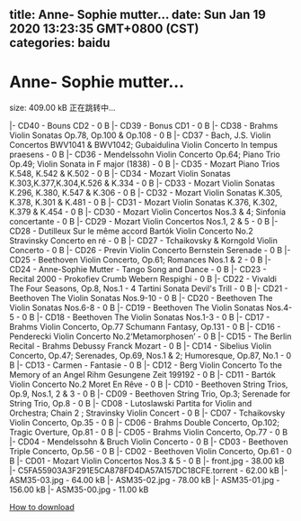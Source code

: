 
title: Anne- Sophie mutter…
date: Sun Jan 19 2020 13:23:35 GMT+0800 (CST)    
categories: baidu
---

# Anne- Sophie mutter…
size: 409.00 kB
 正在跳转中...
 
|- CD40 - Bouns CD2 - 0 B
|- CD39 - Bonus CD1 - 0 B
|- CD38 - Brahms Violin Sonatas Op.78, Op.100 & Op.108 - 0 B
|- CD37 - Bach, J.S. Violin Concertos BWV1041 & BWV1042; Gubaidulina Violin Concerto In tempus praesens - 0 B
|- CD36 - Mendelssohn Violin Concerto Op.64; Piano Trio Op.49; Violin Sonata in F major (1838) - 0 B
|- CD35 - Mozart Piano Trios K.548, K.542 & K.502 - 0 B
|- CD34 - Mozart Violin Sonatas K.303,K.377,K.304,K.526 & K.334 - 0 B
|- CD33 - Mozart Violin Sonatas K.296, K.380, K.547 & K.306 - 0 B
|- CD32 - Mozart Violin Sonatas K.305, K.378, K.301 & K.481 - 0 B
|- CD31 - Mozart Violin Sonatas K.376, K.302, K.379 & K.454 - 0 B
|- CD30 - Mozart Violin Concertos Nos.3 & 4; Sinfonia concertante - 0 B
|- CD29 - Mozart Violin Concertos Nos.1, 2 & 5 - 0 B
|- CD28 - Dutilleux Sur le même accord  Bartók Violin Concerto No.2  Stravinsky Concerto en ré - 0 B
|- CD27 - Tchaikovsky &  Korngold Violin Concerto - 0 B
|- CD26 - Previn Violin Concerto  Bernstein Serenade - 0 B
|- CD25 - Beethoven Violin Concerto, Op.61; Romances Nos.1 & 2 - 0 B
|- CD24 - Anne-Sophie Mutter - Tango Song and Dance - 0 B
|- CD23 - Recital 2000 - Prokofiev  Crumb  Webern  Respighi - 0 B
|- CD22 - Vivaldi The Four Seasons, Op.8, Nos.1 - 4  Tartini Sonata Devil's Trill - 0 B
|- CD21 - Beethoven The Violin Sonatas Nos.9-10 - 0 B
|- CD20 - Beethoven The Violin Sonatas Nos.6-8 - 0 B
|- CD19 - Beethoven The Violin Sonatas Nos.4-5 - 0 B
|- CD18 - Beethoven The Violin Sonatas Nos.1-3 - 0 B
|- CD17 - Brahms Violin Concerto, Op.77  Schumann Fantasy, Op.131 - 0 B
|- CD16 - Penderecki Violin Concerto No.2‘Metamorphosen’ - 0 B
|- CD15 - The Berlin Recital - Brahms  Debussy  Franck  Mozart - 0 B
|- CD14 - Sibelius Violin Concerto, Op.47; Serenades, Op.69, Nos.1 & 2; Humoresque, Op.87, No.1 - 0 B
|- CD13 - Carmen - Fantasie - 0 B
|- CD12 - Berg Violin Concerto To the Memory of an Angel  Rihm Gesungene Zeit 199192 - 0 B
|- CD11 - Bartók Violin Concerto No.2  Moret En Rêve - 0 B
|- CD10 - Beethoven String Trios, Op.9, Nos.1, 2 & 3 - 0 B
|- CD09 - Beethoven String Trio, Op.3; Serenade for String Trio, Op.8 - 0 B
|- CD08 - Lutoslawski Partita for Violin and Orchestra; Chain 2 ; Stravinsky Violin Concert - 0 B
|- CD07 - Tchaikovsky Violin Concerto, Op.35 - 0 B
|- CD06 - Brahms Double Concerto, Op.102; Tragic Overture, Op.81 - 0 B
|- CD05 - Brahms Violin Concerto, Op.77 - 0 B
|- CD04 - Mendelssohn & Bruch Violin Concerto - 0 B
|- CD03 - Beethoven Triple Concerto, Op.56 - 0 B
|- CD02 - Beethoven Violin Concerto, Op.61 - 0 B
|- CD01 - Mozart Violin Concertos Nos.3 & 5 - 0 B
|- front.jpg - 38.00 kB
|- C5FA55903A3F291E5CA878FD4DA57A157DC18CFE.torrent - 62.00 kB
|- ASM35-03.jpg - 64.00 kB
|- ASM35-02.jpg - 78.00 kB
|- ASM35-01.jpg - 156.00 kB
|- ASM35-00.jpg - 11.00 kB

[How to download](https://bpcam.bemobtrk.com/go/2ceec3aa-1ca2-46d6-b9ff-aaa5c184517c?jno=710)